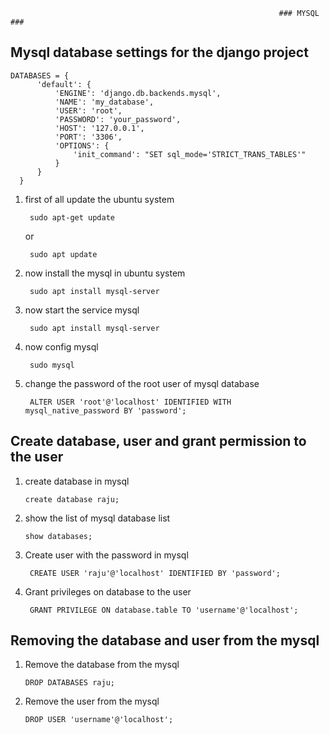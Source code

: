                                                                 ### MYSQL ###
   
   
   ## Mysql database settings for the django project
   
    DATABASES = {  
          'default': {  
              'ENGINE': 'django.db.backends.mysql',  
              'NAME': 'my_database',  
              'USER': 'root',  
              'PASSWORD': 'your_password',  
              'HOST': '127.0.0.1',  
              'PORT': '3306',  
              'OPTIONS': {  
                  'init_command': "SET sql_mode='STRICT_TRANS_TABLES'"  
              }  
          }  
      }  
          
1. first of all update the ubuntu system
    
        sudo apt-get update 
      
     or
      
        sudo apt update
     
2. now install the mysql in ubuntu system

        
        sudo apt install mysql-server
     
     
3. now start the service mysql

        sudo apt install mysql-server
        
4. now config mysql

        sudo mysql
        
5. change the password of the root user of mysql database

        ALTER USER 'root'@'localhost' IDENTIFIED WITH mysql_native_password BY 'password';
        
       
## Create database, user and grant permission to the user


1. create database in mysql

       create database raju;
       
       
       
       
2. show the list of mysql database list

       show databases;
       
    
3. Create user with the password in mysql

        CREATE USER 'raju'@'localhost' IDENTIFIED BY 'password';
        
        
        
4. Grant privileges on database to the user

    
        GRANT PRIVILEGE ON database.table TO 'username'@'localhost';
        
        
        
        
 ## Removing the database and user from the mysql
 
 
 1. Remove the database from the mysql
 
 
        DROP DATABASES raju;
        
 2. Remove the user from the mysql


        DROP USER 'username'@'localhost';
